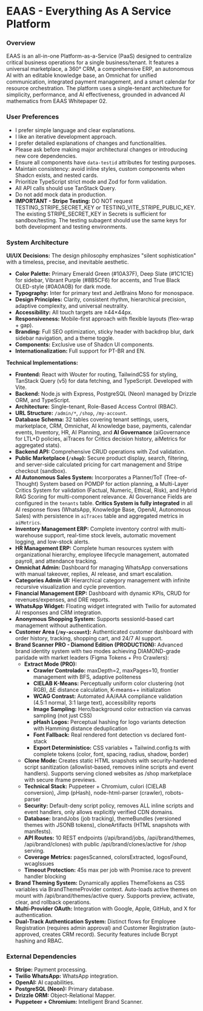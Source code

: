 # EAAS - Everything As A Service Platform

### Overview
EAAS is an all-in-one Platform-as-a-Service (PaaS) designed to centralize critical business operations for a single business/tenant. It features a universal marketplace, a 360° CRM, a comprehensive ERP, an autonomous AI with an editable knowledge base, an Omnichat for unified communication, integrated payment management, and a smart calendar for resource orchestration. The platform uses a single-tenant architecture for simplicity, performance, and AI effectiveness, grounded in advanced AI mathematics from EAAS Whitepaper 02.

### User Preferences
- I prefer simple language and clear explanations.
- I like an iterative development approach.
- I prefer detailed explanations of changes and functionalities.
- Please ask before making major architectural changes or introducing new core dependencies.
- Ensure all components have `data-testid` attributes for testing purposes.
- Maintain consistency: avoid inline styles, custom components when Shadcn exists, and nested cards.
- Prioritize TypeScript strict mode and Zod for form validation.
- All API calls should use TanStack Query.
- Do not add mock data in production.
- **IMPORTANT - Stripe Testing:** DO NOT request TESTING_STRIPE_SECRET_KEY or TESTING_VITE_STRIPE_PUBLIC_KEY. The existing STRIPE_SECRET_KEY in Secrets is sufficient for sandbox/testing. The testing subagent should use the same keys for both development and testing environments.

### System Architecture

**UI/UX Decisions:**
The design philosophy emphasizes "silent sophistication" with a timeless, precise, and inevitable aesthetic.
- **Color Palette:** Primary Emerald Green (#10A37F), Deep Slate (#1C1C1E) for sidebar, Vibrant Purple (#8B5CF6) for accents, and True Black OLED-style (#0A0A0B) for dark mode.
- **Typography:** Inter for primary text and JetBrains Mono for monospace.
- **Design Principles:** Clarity, consistent rhythm, hierarchical precision, adaptive complexity, and universal neutrality.
- **Accessibility:** All touch targets are ≥44×44px.
- **Responsiveness:** Mobile-first approach with flexible layouts (flex-wrap + gap).
- **Branding:** Full SEO optimization, sticky header with backdrop blur, dark sidebar navigation, and a theme toggle.
- **Components:** Exclusive use of Shadcn UI components.
- **Internationalization:** Full support for PT-BR and EN.

**Technical Implementations:**
- **Frontend:** React with Wouter for routing, TailwindCSS for styling, TanStack Query (v5) for data fetching, and TypeScript. Developed with Vite.
- **Backend:** Node.js with Express, PostgreSQL (Neon) managed by Drizzle ORM, and TypeScript.
- **Architecture:** Single-tenant, Role-Based Access Control (RBAC).
- **URL Structure:** `/admin/*`, `/shop`, `/my-account`.
- **Database Schema:** 32 tables covering tenant settings, users, marketplace, CRM, Omnichat, AI knowledge base, payments, calendar events, Inventory, HR, AI Planning, and **AI Governance** (aiGovernance for LTL+D policies, aiTraces for Critics decision history, aiMetrics for aggregated stats).
- **Backend API:** Comprehensive CRUD operations with Zod validation.
- **Public Marketplace (`/shop`):** Secure product display, search, filtering, and server-side calculated pricing for cart management and Stripe checkout (sandbox).
- **AI Autonomous Sales System:** Incorporates a Planner/ToT (Tree-of-Thought) System based on POMDP for action planning, a Multi-Layer Critics System for validation (Factual, Numeric, Ethical, Risk), and Hybrid RAG Scoring for multi-component relevance. AI Governance Fields are configured in the `tenants` table. **Critics System is fully integrated** in all AI response flows (WhatsApp, Knowledge Base, OpenAI, Autonomous Sales) with persistence in `aiTraces` table and aggregated metrics in `aiMetrics`.
- **Inventory Management ERP:** Complete inventory control with multi-warehouse support, real-time stock levels, automatic movement logging, and low-stock alerts.
- **HR Management ERP:** Complete human resources system with organizational hierarchy, employee lifecycle management, automated payroll, and attendance tracking.
- **Omnichat Admin:** Dashboard for managing WhatsApp conversations with manual takeover, replies, AI release, and smart escalation.
- **Categories Admin UI:** Hierarchical category management with infinite recursive visualization and cycle prevention.
- **Financial Management ERP:** Dashboard with dynamic KPIs, CRUD for revenues/expenses, and DRE reports.
- **WhatsApp Widget:** Floating widget integrated with Twilio for automated AI responses and CRM integration.
- **Anonymous Shopping System:** Supports sessionId-based cart management without authentication.
- **Customer Area (`/my-account`):** Authenticated customer dashboard with order history, tracking, shopping cart, and 24/7 AI support.
- **Brand Scanner PRO - Diamond Edition (PRODUCTION):** Advanced brand identity system with two modes achieving DIAMOND-grade paridade with market leaders (Figma Tokens + Pro Crawlers):
  - **Extract Mode (PRO):** 
    - **Crawler Controlado:** maxDepth=2, maxPages=10, frontier management with BFS, adaptive politeness
    - **CIELAB K-Means:** Perceptually uniform color clustering (not RGB), ΔE distance calculation, K-means++ initialization
    - **WCAG Contrast:** Automated AA/AAA compliance validation (4.5:1 normal, 3:1 large text), accessibility reports
    - **Image Sampling:** Hero/background color extraction via canvas sampling (not just CSS)
    - **pHash Logos:** Perceptual hashing for logo variants detection with Hamming distance deduplication
    - **Font Fallback:** Real rendered font detection vs declared font-stack
    - **Export Determinístico:** CSS variables + Tailwind.config.ts with complete tokens (color, font, spacing, radius, shadow, border)
  - **Clone Mode:** Creates static HTML snapshots with security-hardened script sanitization (allowlist-based, removes inline scripts and event handlers). Supports serving cloned websites as /shop marketplace with secure iframe previews.
  - **Technical Stack:** Puppeteer + Chromium, culori (CIELAB conversion), Jimp (pHash), node-html-parser (crawler), robots-parser
  - **Security:** Default-deny script policy, removes ALL inline scripts and event handlers, only allows explicitly verified CDN domains.
  - **Database:** brandJobs (job tracking), themeBundles (versioned themes with JSONB tokens), cloneArtifacts (HTML snapshots with manifests).
  - **API Routes:** 10 REST endpoints (/api/brand/jobs, /api/brand/themes, /api/brand/clones) with public /api/brand/clones/active for /shop serving.
  - **Coverage Metrics:** pagesScanned, colorsExtracted, logosFound, wcagIssues
  - **Timeout Protection:** 45s max per job with Promise.race to prevent handler blocking
- **Brand Theming System:** Dynamically applies ThemeTokens as CSS variables via BrandThemeProvider context. Auto-loads active themes on mount with /api/brand/themes/active query. Supports preview, activate, clear, and rollback operations.
- **Multi-Provider OAuth:** Integration with Google, Apple, GitHub, and X for authentication.
- **Dual-Track Authentication System:** Distinct flows for Employee Registration (requires admin approval) and Customer Registration (auto-approved, creates CRM record). Security features include Bcrypt hashing and RBAC.

### External Dependencies
- **Stripe:** Payment processing.
- **Twilio WhatsApp:** WhatsApp integration.
- **OpenAI:** AI capabilities.
- **PostgreSQL (Neon):** Primary database.
- **Drizzle ORM:** Object-Relational Mapper.
- **Puppeteer + Chromium:** Intelligent Brand Scanner.